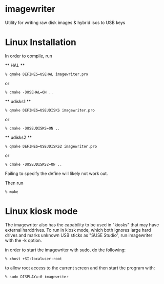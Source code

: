 imagewriter
===========

Utility for writing raw disk images &amp; hybrid isos to USB keys

Linux Installation
===========

In order to compile, run

** HAL **

    % qmake DEFINES=USEHAL imagewriter.pro

or

    % cmake -DUSEHAL=ON ..

** udisks1 **
    
    % qmake DEFINES=USEUDISKS imagewriter.pro

or

    % cmake -DUSEUDISKS=ON ..

** udisks2 **

    % qmake DEFINES=USEUDISKS2 imagewriter.pro

or

    % cmake -DUSEUDISKS2=ON ..

Failing to specify the define will likely not work out.

Then run

    % make

Linux kiosk mode
===========

The imagewriter also has the capability to be used in "kiosks" that may have external harddrives.  To run in kiosk mode,
which both ignores large hard drives and marks unknown USB sticks as "SUSE Studio", 
run imagewriter with the -k option.

in order to start the imagewriter with sudo, do the following:

    % xhost +SI:localuser:root

to allow root access to the current screen and then start the program with:
 
    % sudo DISPLAY=:0 imagewriter

